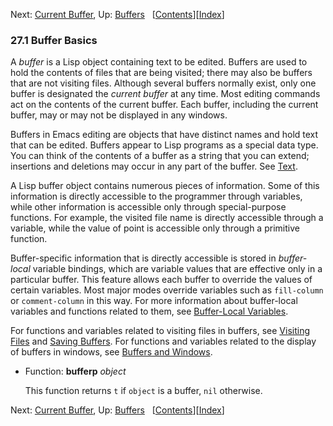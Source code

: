 <!-- This is the GNU Emacs Lisp Reference Manual
corresponding to Emacs version 27.2.

Copyright (C) 1990-1996, 1998-2021 Free Software Foundation,
Inc.

Permission is granted to copy, distribute and/or modify this document
under the terms of the GNU Free Documentation License, Version 1.3 or
any later version published by the Free Software Foundation; with the
Invariant Sections being "GNU General Public License," with the
Front-Cover Texts being "A GNU Manual," and with the Back-Cover
Texts as in (a) below.  A copy of the license is included in the
section entitled "GNU Free Documentation License."

(a) The FSF's Back-Cover Text is: "You have the freedom to copy and
modify this GNU manual.  Buying copies from the FSF supports it in
developing GNU and promoting software freedom." -->

<!-- Created by GNU Texinfo 6.7, http://www.gnu.org/software/texinfo/ -->

Next: [Current Buffer](Current-Buffer.html), Up: [Buffers](Buffers.html)   \[[Contents](index.html#SEC_Contents "Table of contents")]\[[Index](Index.html "Index")]

### 27.1 Buffer Basics

A *buffer* is a Lisp object containing text to be edited. Buffers are used to hold the contents of files that are being visited; there may also be buffers that are not visiting files. Although several buffers normally exist, only one buffer is designated the *current buffer* at any time. Most editing commands act on the contents of the current buffer. Each buffer, including the current buffer, may or may not be displayed in any windows.

Buffers in Emacs editing are objects that have distinct names and hold text that can be edited. Buffers appear to Lisp programs as a special data type. You can think of the contents of a buffer as a string that you can extend; insertions and deletions may occur in any part of the buffer. See [Text](Text.html).

A Lisp buffer object contains numerous pieces of information. Some of this information is directly accessible to the programmer through variables, while other information is accessible only through special-purpose functions. For example, the visited file name is directly accessible through a variable, while the value of point is accessible only through a primitive function.

Buffer-specific information that is directly accessible is stored in *buffer-local* variable bindings, which are variable values that are effective only in a particular buffer. This feature allows each buffer to override the values of certain variables. Most major modes override variables such as `fill-column` or `comment-column` in this way. For more information about buffer-local variables and functions related to them, see [Buffer-Local Variables](Buffer_002dLocal-Variables.html).

For functions and variables related to visiting files in buffers, see [Visiting Files](Visiting-Files.html) and [Saving Buffers](Saving-Buffers.html). For functions and variables related to the display of buffers in windows, see [Buffers and Windows](Buffers-and-Windows.html).

*   Function: **bufferp** *object*

    This function returns `t` if `object` is a buffer, `nil` otherwise.

Next: [Current Buffer](Current-Buffer.html), Up: [Buffers](Buffers.html)   \[[Contents](index.html#SEC_Contents "Table of contents")]\[[Index](Index.html "Index")]
